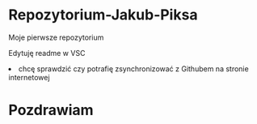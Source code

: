 # Repozytorium-Jakub-Piksa
<section>Moje pierwsze repozytorium </Section>
<p>Edytuję readme w VSC </p>
<li>chcę sprawdzić czy potrafię zsynchronizować z Githubem na stronie internetowej </li>
<h1>Pozdrawiam</h1>
